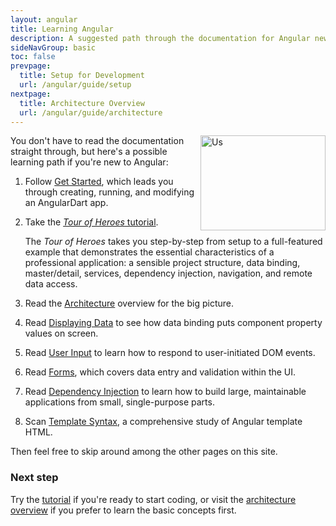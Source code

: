 ```yaml
---
layout: angular
title: Learning Angular
description: A suggested path through the documentation for Angular newcomers
sideNavGroup: basic
toc: false
prevpage:
  title: Setup for Development
  url: /angular/guide/setup
nextpage:
  title: Architecture Overview
  url: /angular/guide/architecture
---
```

<img src="{% asset_path 'ng/devguide/intro/people.png' %}" width="200px" height="152px" alt="Us" align="right">

You don't have to read the documentation straight through,
but here's a possible learning path if you're new to Angular:

1. Follow [Get Started](/guides/get-started),
   which leads you through creating, running, and modifying an AngularDart app.

1. Take the [*Tour of Heroes* tutorial](../tutorial "Tour of Heroes").

   The *Tour of Heroes* takes you step-by-step from setup
   to a full-featured example that demonstrates the essential characteristics of a professional application:
   a sensible project structure, data binding, master/detail, services, dependency injection, navigation, and remote data access.

1. <a id="architecture"></a>Read the [Architecture](architecture) overview for the big picture.

1. Read [Displaying Data](displaying-data) to see how data binding puts
   component property values on screen.

1. Read [User Input](user-input) to learn how to respond to user-initiated DOM events.

1. Read [Forms](forms.html), which covers data entry and validation within the UI.

1. Read [Dependency Injection](dependency-injection) to learn how to build large,
   maintainable applications from small, single-purpose parts.

1. Scan [Template Syntax](template-syntax.html),
   a comprehensive study of Angular template HTML.

Then feel free to skip around among the other pages on this site.

### Next step

Try the [tutorial](../tutorial "Tour of Heroes") if you're ready to start coding, or
visit the [architecture overview](architecture.html "Basic Concepts") if you prefer to learn the basic concepts first.
